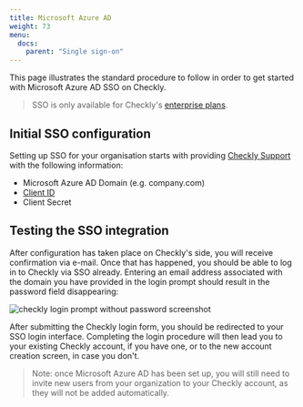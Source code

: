 ```yaml
---
title: Microsoft Azure AD
weight: 73
menu:
  docs:
    parent: "Single sign-on"
---
```


This page illustrates the standard procedure to follow in order to get started with Microsoft Azure AD SSO on Checkly.

> SSO is only available for Checkly's [enterprise plans](/pricing).

## Initial SSO configuration

Setting up SSO for your organisation starts with providing [Checkly Support](mailto:support@checklyhq.com) with the following information:

- Microsoft Azure AD Domain (e.g. company.com)
- [Client ID](https://auth0.com/docs/connections/enterprise/azure-active-directory)
- Client Secret

## Testing the SSO integration

After configuration has taken place on Checkly's side, you will receive confirmation via e-mail. Once that has happened, you should be able to log in to Checkly via SSO already. Entering an email address associated with the domain you have provided in the login prompt should result in the password field disappearing:

![checkly login prompt without password screenshot](/docs/images/single-sign-on/checkly-login-prompt-sso.png)

After submitting the Checkly login form, you should be redirected to your SSO login interface. Completing the login procedure will then lead you to your existing Checkly account, if you have one, or to the new account creation screen, in case you don't.

> Note: once Microsoft Azure AD has been set up, you will still need to invite new users from your organization to your Checkly account, as they will not be added automatically.
